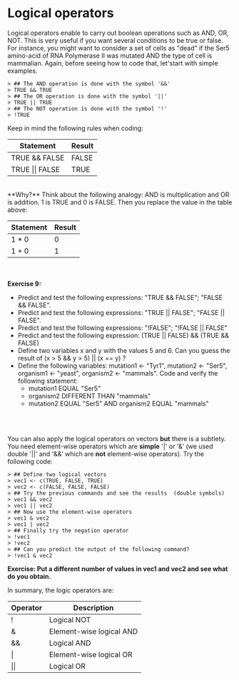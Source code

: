 # Logical operators


  Logical operators enable to carry out boolean operations such as AND, OR, NOT. This is very useful if you want several conditions to be true or false. For instance, you might want to consider a set of cells as "dead" if the Ser5 amino-acid of RNA Polymerase II was mutated AND the type of cell is mammalian. Again, before seeing how to code that, let'start with simple examples.

```
> ## The AND operation is done with the symbol '&&'
> TRUE && TRUE
> ## The OR operation is done with the symbol '||'
> TRUE || TRUE
> ## The NOT operation is done with the symbol '!'
> !TRUE
```

Keep in mind the following rules when coding:

| Statement | Result |
|-----------|--------|
| TRUE && FALSE | FALSE |
| TRUE &#124;&#124; FALSE | TRUE |

<br>
**Why?** Think about the following analogy: AND is multiplication and OR is addition. 1 is TRUE and 0 is FALSE. Then you replace the value in the table above:

| Statement | Result |
|-----------|--------|
| 1 * 0 | 0 |
| 1 + 0 | 1 |


<br><br>
**Exercise 9:**

  + Predict and test the following expressions: "TRUE && FALSE"; "FALSE && FALSE".
  + Predict and test the following expressions: "TRUE || FALSE"; "FALSE || FALSE".
  + Predict and test the following expressions: "!FALSE"; "!FALSE || FALSE"
  + Predict and test the following expression: (TRUE || FALSE) && (TRUE && FALSE)
  + Define two variables x and y with the values 5 and 6. Can you guess the result of (x > 5 && y > 5) || (x == y) ?
  + Define the following variables: mutation1 <- "Tyr1", mutation2 <- "Ser5", organism1 <- "yeast", organism2  <- "mammals". Code and verify the following statement:
      * mutation1 EQUAL "Ser5"
      * organism2 DIFFERENT THAN "mammals"
      * mutation2 EQUAL "Ser5" AND organism2 EQUAL "mammals"      

<br><br>


  You can also apply the logical operators on vectors **but** there is a subtlety. You need element-wise operators which are **simple** '|' or '&' (we used double '||' and '&&' which are **not** element-wise operators). Try the following code:

  
```
> ## Define two logical vectors
> vec1 <- c(TRUE, FALSE, TRUE)
> vec2 <- c(FALSE, FALSE, FALSE)
> ## Try the previous commands and see the results  (double symbols) 
> vec1 && vec2
> vec1 || vec2
> ## Now use the element-wise operators
> vec1 & vec2
> vec1 | vec2
> ## Finally try the negation operator
> !vec1
> !vec2 
> ## Can you predict the output of the following command?
> !vec1 & vec2
```

**Exercise: Put a different number of values in vec1 and vec2 and see what do you obtain.**
    
  In summary, the logic operators are:

| Operator | Description |
|----------|-------------|
| !        | Logical NOT |
| &        | Element-wise logical AND |
| &&       | Logical AND |
| &#124;        | Element-wise logical OR |
| &#124;&#124;       | Logical OR |

  